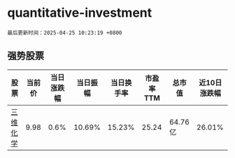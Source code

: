 # quantitative-investment

`最后更新时间：2025-04-25 10:23:19 +0800`

## 强势股票

|股票|当前价|当日涨跌幅|当日振幅|当日换手率|市盈率TTM|总市值|近10日涨跌幅|
|----|----|----|----|----|----|----|----|
|[三维化学](https://xueqiu.com/S/SZ002469)|9.98|0.6%|10.69%|15.23%|25.24|64.76亿|26.01%|
